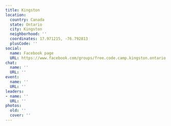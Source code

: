 ```yaml
---
title: Kingston
location:
  country: Canada
  state: Ontario
  city: Kingston
  neighborhood: ''
  coordinates: 17.971215, -76.792813
  plusCode: ''
social:
  name: Facebook page
  URL: https://www.facebook.com/groups/free.code.camp.kingston.ontario
chat:
  name: ''
  URL: ''
event:
  name: ''
  URL: ''
leaders:
- name: ''
  URL: ''
photos:
  old: ''
  cover: ''
---
```

